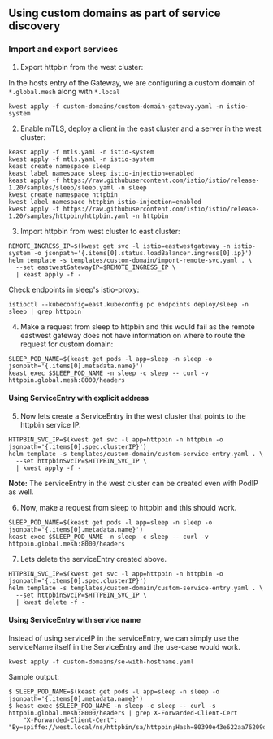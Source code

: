 ## Using custom domains as part of service discovery

### Import and export services

1. Export httpbin from the west cluster:

In the hosts entry of the Gateway, we are configuring a custom domain of `*.global.mesh` along with `*.local`

```shell
kwest apply -f custom-domains/custom-domain-gateway.yaml -n istio-system
```

2. Enable mTLS, deploy a client in the east cluster and a server in the west cluster:
```shell
keast apply -f mtls.yaml -n istio-system
kwest apply -f mtls.yaml -n istio-system
keast create namespace sleep
keast label namespace sleep istio-injection=enabled
keast apply -f https://raw.githubusercontent.com/istio/istio/release-1.20/samples/sleep/sleep.yaml -n sleep
kwest create namespace httpbin
kwest label namespace httpbin istio-injection=enabled
kwest apply -f https://raw.githubusercontent.com/istio/istio/release-1.20/samples/httpbin/httpbin.yaml -n httpbin
```

3. Import httpbin from west cluster to east cluster:
```shell
REMOTE_INGRESS_IP=$(kwest get svc -l istio=eastwestgateway -n istio-system -o jsonpath='{.items[0].status.loadBalancer.ingress[0].ip}')
helm template -s templates/custom-domain/import-remote-svc.yaml . \
  --set eastwestGatewayIP=$REMOTE_INGRESS_IP \
  | keast apply -f -
```

Check endpoints in sleep's istio-proxy:
```shell
istioctl --kubeconfig=east.kubeconfig pc endpoints deploy/sleep -n sleep | grep httpbin
```

4. Make a request from sleep to httpbin and this would fail as the remote eastwest gateway does not have information on where to route the request for custom domain:

```shell
SLEEP_POD_NAME=$(keast get pods -l app=sleep -n sleep -o jsonpath='{.items[0].metadata.name}')
keast exec $SLEEP_POD_NAME -n sleep -c sleep -- curl -v httpbin.global.mesh:8000/headers
```

#### Using ServiceEntry with explicit address

5. Now lets create a ServiceEntry in the west cluster that points to the httpbin service IP.
```shell
HTTPBIN_SVC_IP=$(kwest get svc -l app=httpbin -n httpbin -o jsonpath='{.items[0].spec.clusterIP}')
helm template -s templates/custom-domain/custom-service-entry.yaml . \
  --set httpbinSvcIP=$HTTPBIN_SVC_IP \
  | kwest apply -f -
```

**Note:** The serviceEntry in the west cluster can be created even with PodIP as well.

6. Now, make a request from sleep to httpbin and this should work.
```shell
SLEEP_POD_NAME=$(keast get pods -l app=sleep -n sleep -o jsonpath='{.items[0].metadata.name}')
keast exec $SLEEP_POD_NAME -n sleep -c sleep -- curl -v httpbin.global.mesh:8000/headers
```

7. Lets delete the serviceEntry created above.
```shell
HTTPBIN_SVC_IP=$(kwest get svc -l app=httpbin -n httpbin -o jsonpath='{.items[0].spec.clusterIP}')
helm template -s templates/custom-domain/custom-service-entry.yaml . \
  --set httpbinSvcIP=$HTTPBIN_SVC_IP \
  | kwest delete -f -
```

#### Using ServiceEntry with service name

Instead of using serviceIP in the serviceEntry, we can simply use the serviceName itself in the ServiceEntry and the use-case would work.

```shell
kwest apply -f custom-domains/se-with-hostname.yaml
```
Sample output:
```shell
$ SLEEP_POD_NAME=$(keast get pods -l app=sleep -n sleep -o jsonpath='{.items[0].metadata.name}')
$ keast exec $SLEEP_POD_NAME -n sleep -c sleep -- curl -s httpbin.global.mesh:8000/headers | grep X-Forwarded-Client-Cert
    "X-Forwarded-Client-Cert": "By=spiffe://west.local/ns/httpbin/sa/httpbin;Hash=80390e43e622aa76209d09e015c19d47aae2e88711074447202f633408ed76ef;Subject=\"\";URI=spiffe://east.local/ns/sleep/sa/sleep"
```

